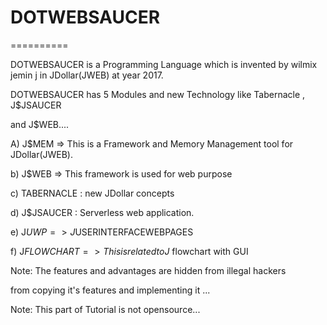 # DOTWEBSAUCER
==========


 DOTWEBSAUCER  is  a  Programming Language which   is  invented  by  wilmix  jemin  j  in JDollar(JWEB)  at  year  2017.


DOTWEBSAUCER  has  5  Modules  and  new  Technology  like  Tabernacle ,  J$JSAUCER 

and J$WEB....

A) J$MEM  =>  This  is  a  Framework  and  Memory  Management  tool for  JDollar(JWEB).


b) J$WEB => This  framework  is  used for  web purpose

c) TABERNACLE : new  JDollar  concepts

d)  J$JSAUCER : Serverless  web application.

e) J$UWP => J$USERINTERFACEWEBPAGES

f) J$FLOWCHART => This  is  related  to  J$ flowchart  with  GUI

Note:  The  features   and  advantages  are   hidden  from  illegal  hackers

from   copying  it's  features  and  implementing  it ...

Note:  This  part  of   Tutorial  is  not  opensource...
